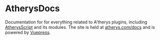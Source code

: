 # AtherysDocs
Documentation for for everything related to A'therys plugins, including [AtherysScript](https://github.com/Atherys-Horizons/AtherysScript) and its modules. The site is held at [atherys.com/docs](https://atherys.com/docs) and is powered by [Vuepress](https://vuepress.vuejs.org/).
